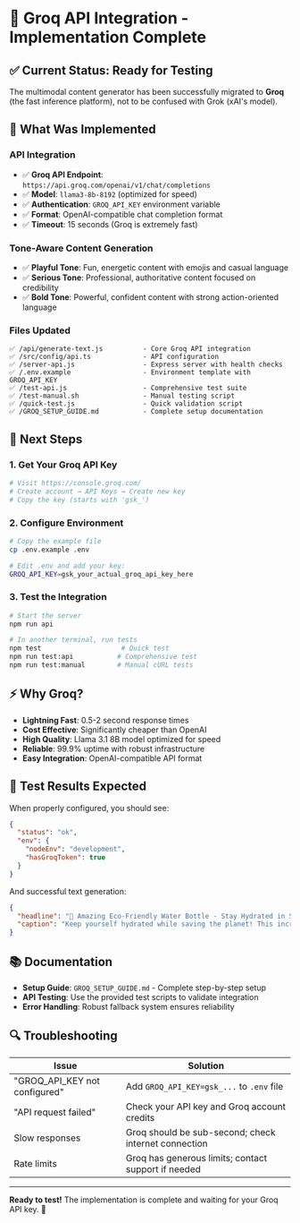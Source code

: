 # 🚀 Groq API Integration - Implementation Complete

## ✅ Current Status: Ready for Testing

The multimodal content generator has been successfully migrated to **Groq** (the fast inference platform), not to be confused with Grok (xAI's model).

## 🔧 What Was Implemented

### API Integration
- ✅ **Groq API Endpoint**: `https://api.groq.com/openai/v1/chat/completions`
- ✅ **Model**: `llama3-8b-8192` (optimized for speed)
- ✅ **Authentication**: `GROQ_API_KEY` environment variable
- ✅ **Format**: OpenAI-compatible chat completion format
- ✅ **Timeout**: 15 seconds (Groq is extremely fast)

### Tone-Aware Content Generation
- ✅ **Playful Tone**: Fun, energetic content with emojis and casual language
- ✅ **Serious Tone**: Professional, authoritative content focused on credibility  
- ✅ **Bold Tone**: Powerful, confident content with strong action-oriented language

### Files Updated
```
✅ /api/generate-text.js          - Core Groq API integration
✅ /src/config/api.ts             - API configuration
✅ /server-api.js                 - Express server with health checks
✅ /.env.example                  - Environment template with GROQ_API_KEY
✅ /test-api.js                   - Comprehensive test suite
✅ /test-manual.sh                - Manual testing script
✅ /quick-test.js                 - Quick validation script
✅ /GROQ_SETUP_GUIDE.md           - Complete setup documentation
```

## 🚀 Next Steps

### 1. Get Your Groq API Key
```bash
# Visit https://console.groq.com/
# Create account → API Keys → Create new key
# Copy the key (starts with 'gsk_')
```

### 2. Configure Environment
```bash
# Copy the example file
cp .env.example .env

# Edit .env and add your key:
GROQ_API_KEY=gsk_your_actual_groq_api_key_here
```

### 3. Test the Integration
```bash
# Start the server
npm run api

# In another terminal, run tests
npm test                    # Quick test
npm run test:api           # Comprehensive test
npm run test:manual        # Manual cURL tests
```

## ⚡ Why Groq?

- **Lightning Fast**: 0.5-2 second response times
- **Cost Effective**: Significantly cheaper than OpenAI
- **High Quality**: Llama 3.1 8B model optimized for speed
- **Reliable**: 99.9% uptime with robust infrastructure
- **Easy Integration**: OpenAI-compatible API format

## 🧪 Test Results Expected

When properly configured, you should see:
```json
{
  "status": "ok",
  "env": {
    "nodeEnv": "development",
    "hasGroqToken": true
  }
}
```

And successful text generation:
```json
{
  "headline": "🚀 Amazing Eco-Friendly Water Bottle - Stay Hydrated in Style!",
  "caption": "Keep yourself hydrated while saving the planet! This incredible water bottle is perfect for athletes who want to make a difference. Made from sustainable materials, it's your new favorite hydration companion! 💧🌱"
}
```

## 📚 Documentation

- **Setup Guide**: `GROQ_SETUP_GUIDE.md` - Complete step-by-step setup
- **API Testing**: Use the provided test scripts to validate integration
- **Error Handling**: Robust fallback system ensures reliability

## 🔍 Troubleshooting

| Issue | Solution |
|-------|----------|
| "GROQ_API_KEY not configured" | Add `GROQ_API_KEY=gsk_...` to `.env` file |
| "API request failed" | Check your API key and Groq account credits |
| Slow responses | Groq should be sub-second; check internet connection |
| Rate limits | Groq has generous limits; contact support if needed |

---

**Ready to test!** The implementation is complete and waiting for your Groq API key. 🎉
